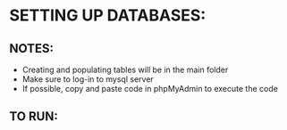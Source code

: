 # SETTING UP DATABASES:

## NOTES:
- Creating and populating tables will be in the main folder
- Make sure to log-in to mysql server
- If possible, copy and paste code in phpMyAdmin to execute the code

## TO RUN:
